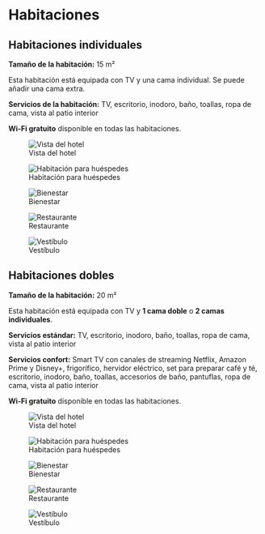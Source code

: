 # **Habitaciones**

## Habitaciones individuales

**Tamaño de la habitación:** 15 m²

Esta habitación está equipada con TV y una cama individual. Se puede añadir una cama extra.

**Servicios de la habitación:** TV, escritorio, inodoro, baño, toallas, ropa de cama, vista al patio interior

**Wi-Fi gratuito** disponible en todas las habitaciones.

<div class="gallery">

<figure>
  <img src="https://placehold.co/400" alt="Vista del hotel">
  <figcaption>Vista del hotel</figcaption>
</figure>

<figure>
  <img src="https://placehold.co/400" alt="Habitación para huéspedes">
  <figcaption>Habitación para huéspedes</figcaption>
</figure>

<figure>
  <img src="https://placehold.co/400" alt="Bienestar">
  <figcaption>Bienestar</figcaption>
</figure>

<figure>
  <img src="https://placehold.co/400" alt="Restaurante">
  <figcaption>Restaurante</figcaption>
</figure>

<figure>
  <img src="https://placehold.co/400" alt="Vestíbulo">
  <figcaption>Vestíbulo</figcaption>
</figure>

</div>

## Habitaciones dobles

**Tamaño de la habitación:** 20 m²

Esta habitación está equipada con TV y **1 cama doble** o **2 camas individuales**.

**Servicios estándar:** TV, escritorio, inodoro, baño, toallas, ropa de cama, vista al patio interior

**Servicios confort:** Smart TV con canales de streaming Netflix, Amazon Prime y Disney+, frigorífico, hervidor eléctrico, set para preparar café y té, escritorio, inodoro, baño, toallas, accesorios de baño, pantuflas, ropa de cama, vista al patio interior

**Wi-Fi gratuito** disponible en todas las habitaciones.

<div class="gallery">

<figure>
  <img src="https://placehold.co/400" alt="Vista del hotel">
  <figcaption>Vista del hotel</figcaption>
</figure>

<figure>
  <img src="https://placehold.co/400" alt="Habitación para huéspedes">
  <figcaption>Habitación para huéspedes</figcaption>
</figure>

<figure>
  <img src="https://placehold.co/400" alt="Bienestar">
  <figcaption>Bienestar</figcaption>
</figure>

<figure>
  <img src="https://placehold.co/400" alt="Restaurante">
  <figcaption>Restaurante</figcaption>
</figure>

<figure>
  <img src="https://placehold.co/400" alt="Vestíbulo">
  <figcaption>Vestíbulo</figcaption>
</figure>

</div>
